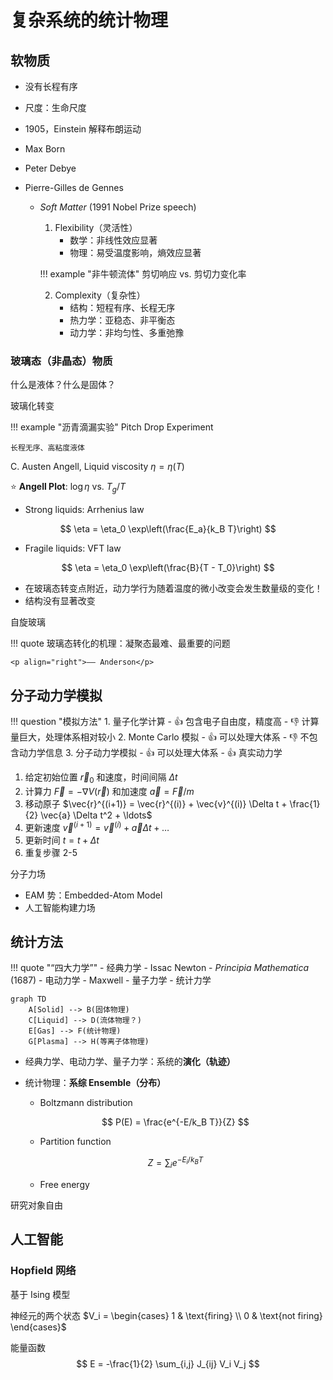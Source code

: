 # 复杂系统的统计物理

## 软物质

- 没有长程有序
- 尺度：生命尺度

- 1905，Einstein 解释布朗运动
- Max Born
- Peter Debye
- Pierre-Gilles de Gennes
    - *Soft Matter* (1991 Nobel Prize speech)
        1. Flexibility（灵活性）
           - 数学：非线性效应显著
           - 物理：易受温度影响，熵效应显著

        !!! example "非牛顿流体"
            剪切响应 vs. 剪切力变化率

        2. Complexity（复杂性）
           - 结构：短程有序、长程无序
           - 热力学：亚稳态、非平衡态
           - 动力学：非均匀性、多重弛豫

### 玻璃态（非晶态）物质

什么是液体？什么是固体？

玻璃化转变

!!! example "沥青滴漏实验"
    Pitch Drop Experiment

    长程无序、高粘度液体

C. Austen Angell, Liquid viscosity $\eta = \eta(T)$

:star: **Angell Plot**: $\log \eta$ vs. $T_g / T$

- Strong liquids: Arrhenius law

$$
\eta = \eta_0 \exp\left(\frac{E_a}{k_B T}\right)
$$

- Fragile liquids: VFT law

$$
\eta = \eta_0 \exp\left(\frac{B}{T - T_0}\right)
$$

- 在玻璃态转变点附近，动力学行为随着温度的微小改变会发生数量级的变化！
- 结构没有显著改变

自旋玻璃

!!! quote
    玻璃态转化的机理：凝聚态最难、最重要的问题

    <p align="right">—— Anderson</p>



## 分子动力学模拟

!!! question "模拟方法"
    1. 量子化学计算
       - :thumbsup: 包含电子自由度，精度高
       - :thumbsdown: 计算量巨大，处理体系相对较小
    2. Monte Carlo 模拟
       - :thumbsup: 可以处理大体系
       - :thumbsdown: 不包含动力学信息
    3. 分子动力学模拟
       - :thumbsup: 可以处理大体系
       - :thumbsup: 真实动力学

1. 给定初始位置 $\vec{r}_0$ 和速度，时间间隔 $\Delta t$
2. 计算力 $\vec{F} = -\nabla V(\vec{r})$ 和加速度 $\vec{a} = \vec{F}/m$
3. 移动原子 $\vec{r}^{(i+1)} = \vec{r}^{(i)} + \vec{v}^{(i)} \Delta t + \frac{1}{2} \vec{a} \Delta t^2 + \ldots$
4. 更新速度 $\vec{v}^{(i+1)} = \vec{v}^{(i)} + \vec{a} \Delta t + \ldots$
5. 更新时间 $t = t + \Delta t$
6. 重复步骤 2-5

分子力场

- EAM 势：Embedded-Atom Model
- 人工智能构建力场

## 统计方法

!!! quote "“四大力学”"
    - 经典力学
        - Issac Newton
        - *Principia Mathematica* (1687)
    - 电动力学
        - Maxwell
    - 量子力学
    - 统计力学

```mermaid
graph TD
    A[Solid] --> B(固体物理)
    C[Liquid] --> D(流体物理？)
    E[Gas] --> F(统计物理)
    G[Plasma] --> H(等离子体物理)
```

- 经典力学、电动力学、量子力学：系统的**演化（轨迹）**
- 统计物理：**系综 Ensemble（分布）**
    - Boltzmann distribution

    $$
    P(E) = \frac{e^{-E/k_B T}}{Z}
    $$

    - Partition function

    $$
    Z = \sum_i e^{-E_i/k_B T}
    $$

    - Free energy

研究对象自由

## 人工智能

### Hopfield 网络

基于 Ising 模型

神经元的两个状态 $V_i = \begin{cases} 1 & \text{firing} \\ 0 & \text{not firing} \end{cases}$

能量函数
$$
E = -\frac{1}{2} \sum_{i,j} J_{ij} V_i V_j
$$

